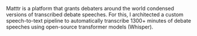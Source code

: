Matttr is a platform that grants debaters around the world condensed versions of transcribed debate speeches. For this, I architected a custom speech-to-text pipeline to automatically transcribe 1300+ minutes of debate speeches using open-source transformer models (Whisper).
